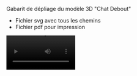 Gabarit de dépliage du modèle 3D "Chat Debout"

- Fichier svg avec tous les chemins
- Fichier pdf pour impression

<video src='https://raw.githubusercontent.com/gilboonet/designs/master/2023/chat_debout/chatDr.mp4' width=180/>
